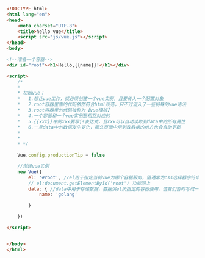 
<BlogInfo title="3.hellovue" author="白日梦想猿" pv=0 read_times=0 pre_cost_time=0分40秒 category="vue学习" tag_list="['vue学习']" create_time="2022.12.29 21:16:00" update_time="2023.01.01 13:55:55" />

```html
<!DOCTYPE html>
<html lang="en">
<head>
    <meta charset="UTF-8">
    <title>hello vue</title>
    <script src="js/vue.js"></script>
</head>
<body>

<!--准备一个容器-->
<div id="root"><h1>Hello,{{name}}!</h1></div>

<script>
    /*
    *
    * 初始vue：
    *   1.想让vue工作，就必须创建一个vue实例，且要传入一个配置对象
    *   2.root容器里面的代码依然符合html规范，只不过混入了一些特殊的vue语法
    *   3.root容器里的代码被称为【vue模板】
    *   4.一个容器和一个vue实例是相互对应的
    *   5.{{xxx}}中的xxx要写js表达式，且xxx可以自动读取到data中的所有属性
    *   6.一旦data中的数据发生变化，那么页面中用到改数据的地方也会自动更新
    *
    *
    * */

    Vue.config.productionTip = false

    //创建vue实例
    new Vue({
        el: '#root', //el用于指定当前vue为哪个容器服务，值通常为css选择器字符串
        // el:document.getElementById('root') 功能同上
        data: { //data中用于存储数据，数据供el所指定的容器使用，值我们暂时写成一个对象
            name: 'golang'

        }

    })

</script>


</body>
</html>
```
